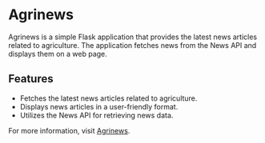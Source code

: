 # Agrinews

Agrinews is a simple Flask application that provides the latest news articles related to agriculture. The application fetches news from the News API and displays them on a web page.

## Features

- Fetches the latest news articles related to agriculture.
- Displays news articles in a user-friendly format.
- Utilizes the News API for retrieving news data.


For more information, visit [Agrinews](https://agri-news-gubm.onrender.com/).
